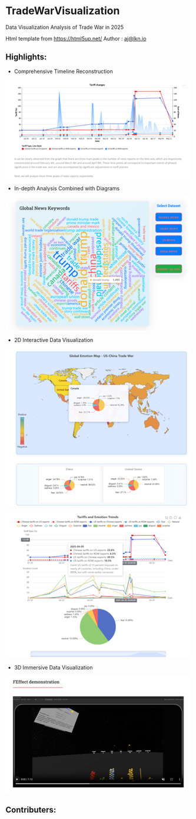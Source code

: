 # TradeWarVisualization
Data Visualization Analysis of Trade War in 2025

Html template from https://html5up.net/ Author : aj@lkn.io

## Highlights:

- Comprehensive Timeline Reconstruction

![img](https://github.com/RubyZh/TradeWarVisualization/blob/main/displayim%26vi/tariff-timeline.png)

- In-depth Analysis Combined with Diagrams

![img](https://github.com/RubyZh/TradeWarVisualization/blob/main/displayim%26vi/wordcloud.png)

- 2D Interactive Data Visualization

![img](https://github.com/RubyZh/TradeWarVisualization/blob/main/displayim%26vi/emomap.png)

![img](https://github.com/RubyZh/TradeWarVisualization/blob/main/displayim%26vi/tariff-emotion.png)

- 3D Immersive Data Visualization

![img](https://github.com/RubyZh/TradeWarVisualization/blob/main/displayim%26vi/emocategory.png)

## Contributers:

